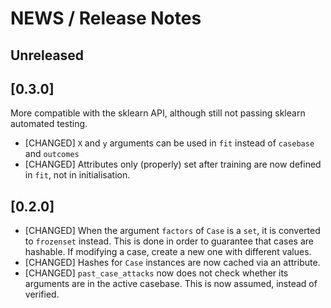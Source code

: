 # NEWS / Release Notes

## Unreleased

## [0.3.0]
  More compatible with the sklearn API, although still not passing sklearn automated testing.
  * [CHANGED] `X` and `y` arguments can be used in `fit` instead of `casebase` and `outcomes`
  * [CHANGED] Attributes only (properly) set after training are now defined in `fit`, not in initialisation.

## [0.2.0]
  * [CHANGED] When the argument `factors` of `Case` is a `set`, it is converted to `frozenset` instead. This is done in order to guarantee that cases are hashable. If modifying a case, create a new one with different values.
  * [CHANGED] Hashes for `Case` instances are now cached via an attribute.
  * [CHANGED] `past_case_attacks` now does not check whether its arguments are in the active casebase. This is now assumed, instead of verified.
